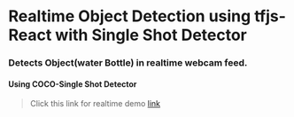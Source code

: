 # Realtime Object Detection using tfjs-React with Single Shot Detector


### Detects Object(water Bottle) in realtime webcam feed.
#### Using COCO-Single Shot Detector


>Click this link for realtime demo [link](https://kcltb.codesandbox.io/)
